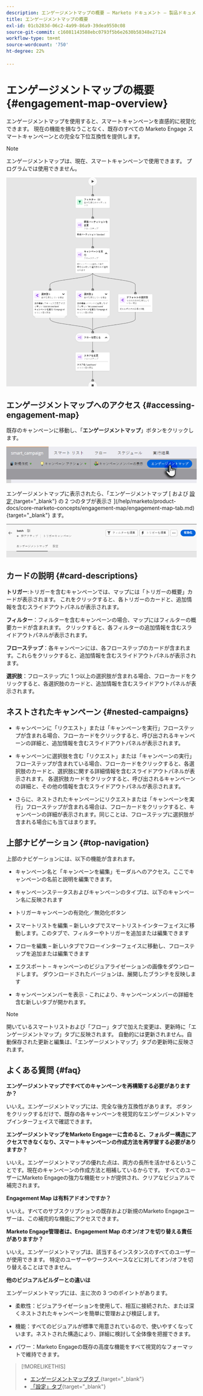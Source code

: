 ```yaml
---
description: エンゲージメントマップの概要 – Marketo ドキュメント – 製品ドキュメント
title: エンゲージメントマップの概要
exl-id: 01cb283d-06c2-4a99-86a9-39dea9550c08
source-git-commit: c16081143588ebc0793f5b6e2630b58348e27124
workflow-type: tm+mt
source-wordcount: '750'
ht-degree: 22%

---
```


# エンゲージメントマップの概要 {#engagement-map-overview}

エンゲージメントマップを使用すると、スマートキャンペーンを直感的に視覚化できます。 現在の機能を損なうことなく、既存のすべての Marketo Engage スマートキャンペーンとの完全な下位互換性を提供します。

>[!NOTE]
>
>エンゲージメントマップは、現在、スマートキャンペーンで使用できます。 プログラムでは使用できません。

![](assets/engagement-map-overview-1.png)

## エンゲージメントマップへのアクセス {#accessing-engagement-map}

既存のキャンペーンに移動し、「**エンゲージメントマップ**」ボタンをクリックします。

![](assets/engagement-map-overview-2.png)

エンゲージメントマップに表示されたら、「エンゲージメントマップ [ および [ 設定 ](/help/marketo/product-docs/core-marketo-concepts/engagement-map/settings-tab.md){target="_blank"} の 2 つのタブが表示さ ](/help/marketo/product-docs/core-marketo-concepts/engagement-map/engagement-map-tab.md){target="_blank"} ます。

![](assets/engagement-map-overview-3.png)

## カードの説明 {#card-descriptions}

**トリガー**:トリガーを含むキャンペーンでは、マップには「トリガーの概要」カードが表示されます。 これをクリックすると、各トリガーのカードと、追加情報を含むスライドアウトパネルが表示されます。

**フィルター**：フィルターを含むキャンペーンの場合、マップにはフィルターの概要カードが含まれます。 クリックすると、各フィルターの追加情報を含むスライドアウトパネルが表示されます。

**フローステップ**：各キャンペーンには、各フローステップのカードが含まれます。これらをクリックすると、追加情報を含むスライドアウトパネルが表示されます。

**選択肢**：フローステップに 1 つ以上の選択肢が含まれる場合、フローカードをクリックすると、各選択肢のカードと、追加情報を含むスライドアウトパネルが表示されます。

## ネストされたキャンペーン {#nested-campaigns}

* キャンペーンに「リクエスト」または「キャンペーンを実行」フローステップが含まれる場合、フローカードをクリックすると、呼び出されるキャンペーンの詳細と、追加情報を含むスライドアウトパネルが表示されます。

* キャンペーンに選択肢を含む「リクエスト」または「キャンペーンの実行」フローステップが含まれている場合、フローカードをクリックすると、各選択肢のカードと、選択肢に関する詳細情報を含むスライドアウトパネルが表示されます。 各選択肢カードをクリックすると、呼び出されるキャンペーンの詳細と、その他の情報を含むスライドアウトパネルが表示されます。

* さらに、ネストされたキャンペーンにリクエストまたは「キャンペーンを実行」フローステップが含まれる場合は、フローカードをクリックすると、キャンペーンの詳細が表示されます。同じことは、フローステップに選択肢が含まれる場合にも当てはまります。

## 上部ナビゲーション {#top-navigation}

上部のナビゲーションには、以下の機能が含まれます。

* キャンペーン名と「キャンペーンを編集」モーダルへのアクセス。ここでキャンペーンの名前と説明を編集できます。

* キャンペーンステータスおよびキャンペーンのタイプは、以下のキャンペーン名に反映されます

* トリガーキャンペーンの有効化／無効化ボタン

* スマートリストを編集 – 新しいタブでスマートリストインターフェイスに移動します。このタブで、フィルターやトリガーを追加または編集できます

* フローを編集 – 新しいタブでフローインターフェイスに移動し、フローステップを追加または編集できます

* エクスポート – キャンペーンのビジュアライゼーションの画像をダウンロードします。 ダウンロードされたバージョンは、展開したブランチを反映します

* キャンペーンメンバーを表示 - これにより、キャンペーンメンバーの詳細を含む新しいタブが開かれます。

>[!NOTE]
>
>開いているスマートリストおよび「フロー」タブで加えた変更は、更新時に「エンゲージメントマップ」タブに反映されます。 自動的には更新されません。自動保存された更新と編集は、「エンゲージメントマップ」タブの更新時に反映されます。

## よくある質問 {#faq}

**エンゲージメントマップですべてのキャンペーンを再構築する必要がありますか？**

いいえ。エンゲージメントマップには、完全な後方互換性があります。 ボタンをクリックするだけで、既存の各キャンペーンを視覚的なエンゲージメントマップインターフェイスで確認できます。

**エンゲージメントマップをMarketo Engageーに含めると、フォルダー構造にアクセスできなくなり、スマートキャンペーンの作成方法を再学習する必要がありますか？**

いいえ。エンゲージメントマップの優れた点は、両方の長所を活かせるということです。現在のキャンペーンの作成方法と相補しているからです。 すべてのユーザーにMarketo Engageの強力な機能セットが提供され、クリアなビジュアルで補完されます。

**Engagement Map は有料アドオンですか？**

いいえ。すべてのサブスクリプションの既存および新規のMarketo Engageユーザーは、この補完的な機能にアクセスできます。

**Marketo Engage管理者は、Engagement Map のオン/オフを切り替える責任がありますか？**

いいえ。エンゲージメントマップは、該当するインスタンスのすべてのユーザーが使用できます。 特定のユーザーやワークスペースなどに対してオン/オフを切り替えることはできません。

**他のビジュアルビルダーとの違いは**

エンゲージメントマップには、主に次の 3 つのポイントがあります。

* 柔軟性：ビジュアライゼーションを使用して、相互に接続された、または深くネストされたキャンペーンを簡単に管理および検証します。

* 機能：すべてのビジュアルが標準で用意されているので、使いやすくなっています。ネストされた構造により、詳細に検討して全体像を把握できます。

* パワー：Marketo Engageの既存の高度な機能をすべて視覚的なフォーマットで維持できます。

>[!MORELIKETHIS]
>
>* [ エンゲージメントマップタブ ](/help/marketo/product-docs/core-marketo-concepts/engagement-map/engagement-map-tab.md){target="_blank"}
>* [「設定」タブ](/help/marketo/product-docs/core-marketo-concepts/engagement-map/settings-tab.md){target="_blank"}
